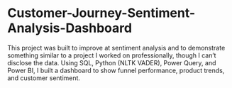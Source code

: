 # Customer-Journey-Sentiment-Analysis-Dashboard
This project was built to improve at sentiment analysis and to demonstrate something similar to a project I worked on professionally, though I can’t disclose the data. Using SQL, Python (NLTK VADER), Power Query, and Power BI, I built a dashboard to show funnel performance, product trends, and customer sentiment.

